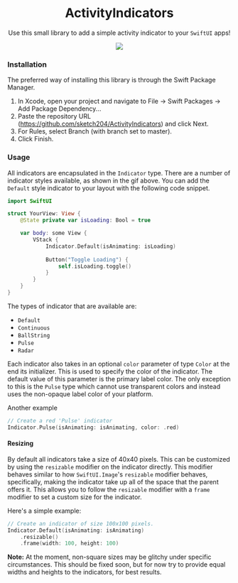 <H1 align="center">ActivityIndicators</H1>

<p align="center">Use this small library to add a simple activity indicator to your <code>SwiftUI</code> apps!</p>
<p align="center">
    <img src="https://github.com/sketch204/ActivityIndicators/blob/master/demo.gif"/>
</p>

### Installation

The preferred way of installing this library is through the Swift Package Manager.

1. In Xcode, open your project and navigate to File → Swift Packages → Add Package Dependency...
2. Paste the repository URL (https://github.com/sketch204/ActivityIndicators) and click Next.
3. For Rules, select Branch (with branch set to master).
4. Click Finish.

### Usage

All indicators are encapsulated in the `Indicator` type. There are a number of indicator styles available, as shown in the gif above. You can add the `Default` style indicator to your layout with the following code snippet.
``` Swift
import SwiftUI

struct YourView: View {
    @State private var isLoading: Bool = true

    var body: some View {
        VStack {
            Indicator.Default(isAnimating: isLoading)
            
            Button("Toggle Loading") {
                self.isLoading.toggle()
            }
        }
    }
}
```

The types of indicator that are available are:
- `Default`
- `Continuous`
- `BallString`
- `Pulse`
- `Radar`

Each indicator also takes in an optional `color` parameter of type `Color` at the end its initializer. This is used to specify the color of the indicator. The default value of this parameter is the primary label color. The only exception to this is the `Pulse` type which cannot use transparent colors and instead uses the non-opaque label color of your platform. 

Another example
``` Swift
// Create a red 'Pulse' indicator
Indicator.Pulse(isAnimating: isAnimating, color: .red)
```
#### Resizing

By default all indicators take a size of 40x40 pixels. This can be customized by using the `resizable` modifier on the indicator directly. This modifier behaves similar to how `SwiftUI.Image`'s `resizable` modifier behaves, specifically, making the indicator take up all of the space that the parent offers it. This allows you to follow the `resizable` modifier with a `frame` modifier to set a custom size for the indicator. 

Here's a simple example:
``` Swift
// Create an indicator of size 100x100 pixels.
Indicator.Default(isAnimating: isAnimating)
    .resizable()
    .frame(width: 100, height: 100)
```

**Note:** At the moment, non-square sizes may be glitchy under specific circumstances. This should be fixed soon, but for now try to provide equal widths and heights to the indicators, for best results.
